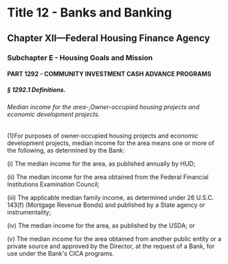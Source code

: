 
# Title 12 - Banks and Banking
## Chapter XII—Federal Housing Finance Agency
### Subchapter E - Housing Goals and Mission
#### PART 1292 - COMMUNITY INVESTMENT CASH ADVANCE PROGRAMS
##### § 1292.1 Definitions.
###### Median income for the area-,Owner-occupied housing projects and economic development projects.

(1)For purposes of owner-occupied housing projects and economic development projects, median income for the area means one or more of the following, as determined by the Bank:

(i) The median income for the area, as published annually by HUD;

(ii) The median income for the area obtained from the Federal Financial Institutions Examination Council;

(iii) The applicable median family income, as determined under 26 U.S.C. 143(f) (Mortgage Revenue Bonds) and published by a State agency or instrumentality;

(iv) The median income for the area, as published by the USDA; or

(v) The median income for the area obtained from another public entity or a private source and approved by the Director, at the request of a Bank, for use under the Bank's CICA programs.
